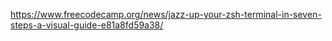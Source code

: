 https://www.freecodecamp.org/news/jazz-up-your-zsh-terminal-in-seven-steps-a-visual-guide-e81a8fd59a38/
